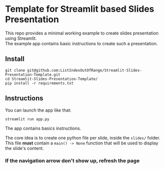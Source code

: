 # Template for Streamlit based Slides Presentation


This repo provides a minimal working example to create slides presentation using Streamlit.     
The example app contains basic instructions to create such a presentation.

## Install

```
git clone git@github.com:ListIndexOutOfRange/Streamlit-Slides-Presentation-Template.git
cd Streamlit-Slides-Presentation-Template/
pip install -r requirements.txt
```

## Instructions

You can launch the app like that:

```
streamlit run app.py
```

The app contains basics instructions.


The core idea is to create one python file per slide, inside the `slides/` folder.
This file **must** contain a `main() -> None` function that will be used to display the slide's content.

### If the navigation arrow don't show up, refresh the page